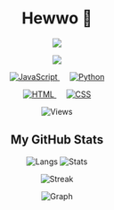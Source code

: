 <div align="center">
    <h1>Hewwo 👋</h1>
    <p>
        <img
            src="http://readme-typing-svg.herokuapp.com?font=Roboto+Mono&size=25&pause=1000&color=F762E0&center=true&vCenter=true&width=435&lines=Hello+there!;I'm+a+beginner+developer+%3E_;And+I+love+Bocchi-chan+%3E%3C"
            width="auto"
            height="auto"
        />
    </p>
    <p>
        <img
            src="https://media.tenor.com/1JuAyubK6zoAAAAC/bocchi-the-rock-hitori-gotoh.gif"
            width="auto"
            height="auto"
        />
    </p>
    <p>
        <a
            href="https://developer.mozilla.org/en-US/docs/Web/JavaScript"
            target="_blank"
        >
            <img
                alt="JavaScript"
                src="https://img.shields.io/badge/JavaScript%20-%23F7DF1E.svg?style=plastic&logo=javascript&logoColor=black"
            />
        </a>
        &emsp;
        <a href="https://www.python.org" target="_blank">
            <img
                alt="Python"
                src="https://img.shields.io/badge/Python%20-%2314354C.svg?style=plastic&logo=python&logoColor=white"
            />
        </a>
    </p>
    <p>
        <a href="https://www.w3.org/html/" target="_blank">
            <img
                alt="HTML"
                src="https://img.shields.io/badge/HTML5%20-%23E34F26.svg?style=plastic&logo=html5&logoColor=white"
            />
        </a>
        &emsp;
        <a href="https://www.w3schools.com/css/" target="_blank">
            <img
                alt="CSS"
                src="https://img.shields.io/badge/CSS%20-%231572B6.svg?style=plastic&logo=css3&logoColor=white"
            />
        </a>
    </p>
    <p>
        <img src="https://profile-counter.glitch.me/Bocchi-chan/count.svg" alt="Views" /> 
    </p>
</div>

<div align="center">
    <h2>My GitHub Stats</h2>
    <p>
        <img
            src="https://github-readme-stats.vercel.app/api/top-langs/?username=Bocchi-chan&layout=compact&line_height=20&title_color=7A7ADB&icon_color=2234AE&text_color=D3D3D3&bg_color=0,130F40,000000"
            alt="Langs"
        />
        <img
            src="https://github-readme-stats.vercel.app/api?username=Bocchi-chan&include_all_commits=true&count_private=true&show_icons=true&line_height=20&title_color=7A7ADB&icon_color=2234AE&text_color=D3D3D3&bg_color=0,000000,130F40"
            alt="Stats"
        />
    </p>
    <p>
        <img
            src="https://github-readme-streak-stats.herokuapp.com?user=Bocchi-chan&theme=cobalt"
            alt="Streak"
        />
    </p>
    <p>
        <img
            src="https://activity-graph.herokuapp.com/graph?username=Bocchi-chan&custom_title=Gotou+Hitori's+Contribution+Graph&theme=react-dark"
            alt="Graph"
        />
    </p>
</div>
